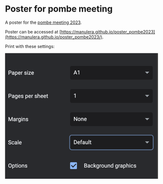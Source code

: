 # Poster for pombe meeting

A poster for the [pombe meeting 2023](https://www.fission-yeast2023.org/).

Poster can be accessed at [https://manulera.github.io/poster_pombe2023](https://manulera.github.io/poster_pombe2023/).

Print with these settings:

![](print_settings.png)
